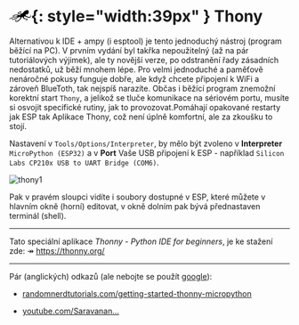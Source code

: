 # ![logo](img/logo_small.png){: style="width:39px" } Thony

Alternativou k IDE + ampy (i esptool) je tento jednoduchý nástroj (program běžící na PC). V prvním vydání byl takřka nepoužitelný (až na pár tutoriálových výjimek), ale ty novější verze, po odstranění řady zásadních nedostatků, už běží mnohem lépe. Pro velmi jednoduché a paměťově nenáročné pokusy funguje dobře, ale když chcete připojení k WiFi a zároveň BlueToth, tak nejspíš narazíte. Občas i běžící program znemožní korektní start `Thony`, a jelikož se tluče komunikace na sériovém portu, musíte si osvojit specifické rutiny, jak to provozovat.Pomáhají opakované restarty jak ESP tak Aplikace Thony, což není úplně komfortní, ale za zkoušku to stojí.

Nastavení v `Tools/Options/Interpreter`, by mělo být zvoleno v **Interpreter** `MicroPython (ESP32)`
a v **Port** Vaše USB připojení k ESP - například `Silicon Labs CP210x USB to UART Bridge (COM6)`.


![thony1](https://www.octopuslab.cz/wp-content/uploads/2020/10/thony1-1200x765.png)

Pak v pravém sloupci vidíte i soubory dostupné v ESP, které můžete v hlavním okně (horní) editovat, v okně dolním pak bývá přednastaven terminál (shell).


---

Tato speciální aplikace *Thonny - Python IDE for beginners*, je ke stažení zde: ↠ https://thonny.org/

---

Pár (anglických) odkazů (ale nebojte se použít [google](https://www.google.com/search?sxsrf=ALeKk024xpsufvjOrJskDFK_Od76pAVBvg%3A1602843167094&ei=H3KJX8OiBaSzgwe_7qaoAw&q=thony+esp32&oq=thony+esp32&gs_lcp=CgZwc3ktYWIQAzIHCAAQRxCwAzIHCAAQRxCwAzIHCAAQRxCwAzIHCAAQRxCwAzIHCAAQRxCwAzIHCAAQRxCwAzIHCAAQRxCwAzIHCAAQRxCwA1AAWABgokhoAXAAeACAAQCIAQCSAQCYAQCqAQdnd3Mtd2l6yAEIwAEB&sclient=psy-ab&ved=0ahUKEwiDruuM8LjsAhWk2eAKHT-3CTUQ4dUDCA0&uact=5)):

- [randomnerdtutorials.com/getting-started-thonny-micropython](https://randomnerdtutorials.com/getting-started-thonny-micropython-python-ide-esp32-esp8266/)

- [youtube.com/Saravanan...](https://www.youtube.com/watch?v=lvmNLuHj25o)




